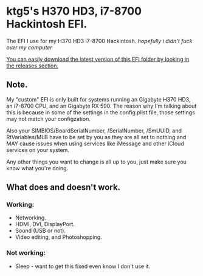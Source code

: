 # ktg5's H370 HD3, i7-8700 Hackintosh EFI.
The EFI I use for my H370 HD3 i7-8700 Hackintosh.
*hopefully i didn't fuck over my computer*

[You can easily download the latest version of this EFI folder by looking in the releases section.](https://github.com/ktg5/H370-HD3-i7-8700-Hackintosh/releases)

## Note.
My "custom" EFI is only built for systems running an Gigabyte H370 HD3, an i7-8700 CPU, and an Gigabyte RX 590. The reason why I'm talking about this is because in some of the settings in the config.plist file, those settings may not match your configzation.

Also your SIMBIOS/BoardSerialNumber, /SerialNumber, /SmUUID, and RtVariables/MLB have to be set by you as they are all set to nothing and MAY cause issues when using services like iMessage and other iCloud services on your system.

Any other things you want to change is all up to you, just make sure you know what you're doing.

## What does and doesn't work.
### Working:
* Networking.
* HDMI, DVI, DisplayPort.
* Sound (USB or not).
* Video editing, and Photoshopping.
### Not working:
* Sleep - want to get this fixed even know I don't use it.
